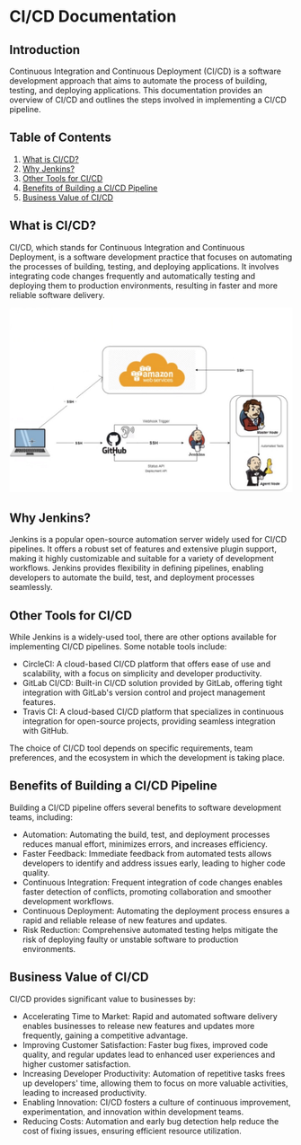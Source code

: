 # CI/CD Documentation

## Introduction

Continuous Integration and Continuous Deployment (CI/CD) is a software development approach that aims to automate the process of building, testing, and deploying applications. This documentation provides an overview of CI/CD and outlines the steps involved in implementing a CI/CD pipeline.

## Table of Contents

1. [What is CI/CD?](#what-is-cicd)
2. [Why Jenkins?](#why-jenkins)
3. [Other Tools for CI/CD](#other-tools-for-cicd)
4. [Benefits of Building a CI/CD Pipeline](#benefits-of-building-a-cicd-pipeline)
5. [Business Value of CI/CD](#business-value-of-cicd)

## What is CI/CD?

CI/CD, which stands for Continuous Integration and Continuous Deployment, is a software development practice that focuses on automating the processes of building, testing, and deploying applications. It involves integrating code changes frequently and automatically testing and deploying them to production environments, resulting in faster and more reliable software delivery.

![CI CD diagram.jpg](CI%20CD%20diagram.jpg)

## Why Jenkins?

Jenkins is a popular open-source automation server widely used for CI/CD pipelines. It offers a robust set of features and extensive plugin support, making it highly customizable and suitable for a variety of development workflows. Jenkins provides flexibility in defining pipelines, enabling developers to automate the build, test, and deployment processes seamlessly.

## Other Tools for CI/CD

While Jenkins is a widely-used tool, there are other options available for implementing CI/CD pipelines. Some notable tools include:

- CircleCI: A cloud-based CI/CD platform that offers ease of use and scalability, with a focus on simplicity and developer productivity.
- GitLab CI/CD: Built-in CI/CD solution provided by GitLab, offering tight integration with GitLab's version control and project management features.
- Travis CI: A cloud-based CI/CD platform that specializes in continuous integration for open-source projects, providing seamless integration with GitHub.

The choice of CI/CD tool depends on specific requirements, team preferences, and the ecosystem in which the development is taking place.

## Benefits of Building a CI/CD Pipeline

Building a CI/CD pipeline offers several benefits to software development teams, including:

- Automation: Automating the build, test, and deployment processes reduces manual effort, minimizes errors, and increases efficiency.
- Faster Feedback: Immediate feedback from automated tests allows developers to identify and address issues early, leading to higher code quality.
- Continuous Integration: Frequent integration of code changes enables faster detection of conflicts, promoting collaboration and smoother development workflows.
- Continuous Deployment: Automating the deployment process ensures a rapid and reliable release of new features and updates.
- Risk Reduction: Comprehensive automated testing helps mitigate the risk of deploying faulty or unstable software to production environments.

## Business Value of CI/CD

CI/CD provides significant value to businesses by:

- Accelerating Time to Market: Rapid and automated software delivery enables businesses to release new features and updates more frequently, gaining a competitive advantage.
- Improving Customer Satisfaction: Faster bug fixes, improved code quality, and regular updates lead to enhanced user experiences and higher customer satisfaction.
- Increasing Developer Productivity: Automation of repetitive tasks frees up developers' time, allowing them to focus on more valuable activities, leading to increased productivity.
- Enabling Innovation: CI/CD fosters a culture of continuous improvement, experimentation, and innovation within development teams.
- Reducing Costs: Automation and early bug detection help reduce the cost of fixing issues, ensuring efficient resource utilization.

